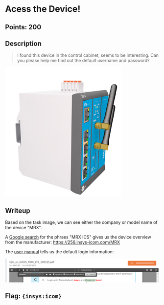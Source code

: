 # Acess the Device!

## Points: 200

## Description
> I found this device in the control cabinet, seems to be interesting. Can you please help me find out the default username and password?

![Task Image](../images/atd1.png)

## Writeup
Based on the task image, we can see either the company or model name of the device "MRX".

A [Google search]((https://www.google.com/search?q=mrx+ics&rlz=1C1GGRV_enUS749US749&oq=mrx+ics&aqs=chrome..69i57.999j0j1&sourceid=chrome&ie=UTF-8)) for the phraes "MRX ICS" gives us the device overview from the manufacturer: https://256.insys-icom.com/MRX

The [user manual](https://public.centerdevice.de/2fbc5e37-0535-46cf-b78b-486f5603ff63) tells us the default login information:

![Task Image](../images/atd2.png)

## Flag: `{insys:icom}`